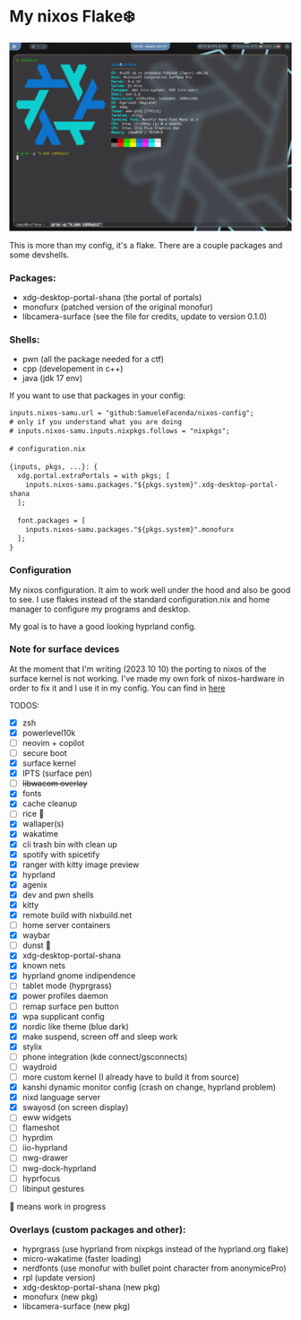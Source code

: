 # My nixos Flake:snowflake:

<!-- 
find ./ "" -type f 2>/dev/null | grep -v -E ".git|.png|.age|.jpg|.pem|.lock" | xargs cat | wc -l 
-->

![hyprland screenshot](assets/screenshot1.png)

This is more than my config, it's a flake. There are a couple packages and some devshells.
### Packages:
- xdg-desktop-portal-shana (the portal of portals)
- monofurx (patched version of the original monofur)
- libcamera-surface (see the file for credits, update to version 0.1.0)

### Shells:
- pwn (all the package needed for a ctf)
- cpp (developement in c++)
- java (jdk 17 env)

If you want to use that packages in your config:
```
inputs.nixos-samu.url = "github:SamueleFacenda/nixos-config";
# only if you understand what you are doing
# inputs.nixos-samu.inputs.nixpkgs.follows = "nixpkgs";

# configuration.nix

{inputs, pkgs, ...}: {
  xdg.portal.extraPortals = with pkgs; [
    inputs.nixos-samu.packages."${pkgs.system}".xdg-desktop-portal-shana
  ];
  
  font.packages = [
    inputs.nixos-samu.packages."${pkgs.system}".monofurx
  ];
}

```

### Configuration
My nixos configuration. It aim to work well under the hood and also be good to see. 
I use flakes instead of the standard configuration.nix
and home manager to configure my programs and desktop.

My goal is to have a good looking hyprland config.


### Note for surface devices

At the moment that I'm writing (2023 10 10) the porting to nixos of the surface kernel is not working.
I've made my own fork of nixos-hardware in order to fix it and I use it in my config. 
You can find in [here](https://github.com/SamueleFacenda/nixos-hardware)
 
 

TODOS:
- [x] zsh
- [x] powerlevel10k
- [ ] neovim + copilot
- [ ] secure boot
- [x] surface kernel
- [x] IPTS (surface pen)
- [ ] ~~libwacom overlay~~
- [x] fonts
- [x] cache cleanup
- [ ] rice :construction:
- [x] wallaper(s)
- [x] wakatime
- [x] cli trash bin with clean up
- [x] spotify with spicetify
- [x] ranger with kitty image preview
- [x] hyprland
- [x] agenix
- [x] dev and pwn shells
- [x] kitty
- [x] remote build with nixbuild.net
- [ ] home server containers
- [x] waybar
- [ ] dunst :construction:
- [x] xdg-desktop-portal-shana
- [x] known nets
- [x] hyprland gnome indipendence
- [ ] tablet mode (hyprgrass)
- [x] power profiles daemon
- [ ] remap surface pen button
- [x] wpa supplicant config
- [x] nordic like theme (blue dark)
- [x] make suspend, screen off and sleep work
- [x] stylix
- [ ] phone integration (kde connect/gsconnects)
- [ ] waydroid
- [ ] more custom kernel (I already have to build it from source)
- [x] kanshi dynamic monitor config (crash on change, hyprland problem)
- [x] nixd language server
- [x] swayosd (on screen display)
- [ ] eww widgets
- [ ] flameshot
- [ ] hyprdim
- [ ] iio-hyprland
- [ ] nwg-drawer
- [ ] nwg-dock-hyprland
- [ ] hyprfocus
- [ ] libinput gestures

:construction: means work in progress


### Overlays (custom packages and other):
- hyprgrass (use hyprland from nixpkgs instead of the hyprland.org flake)
- micro-wakatime (faster loading)
- nerdfonts (use monofur with bullet point character from anonymicePro)
- rpl (update version)
- xdg-desktop-portal-shana (new pkg)
- monofurx (new pkg)
- libcamera-surface (new pkg)
